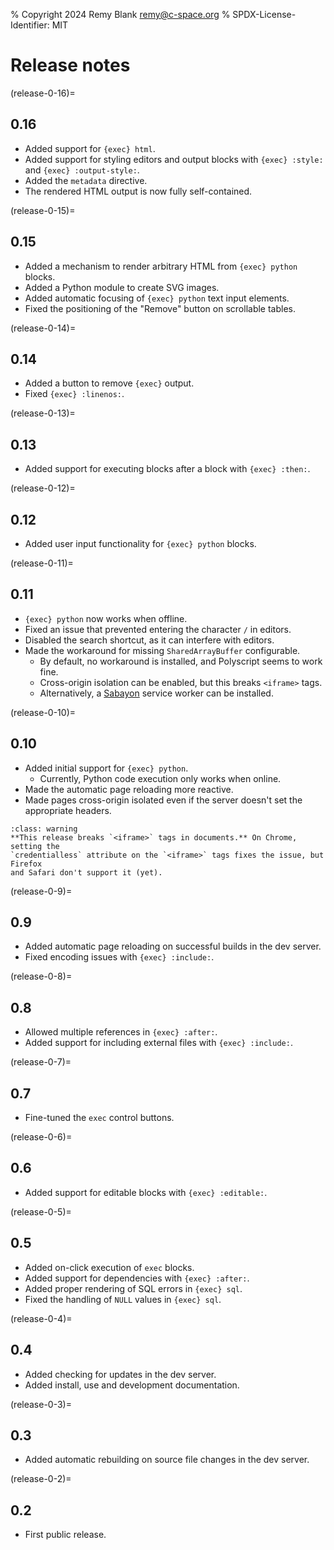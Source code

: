% Copyright 2024 Remy Blank <remy@c-space.org>
% SPDX-License-Identifier: MIT

# Release notes

(release-0-16)=
## 0.16

- Added support for `{exec} html`.
- Added support for styling editors and output blocks with `{exec} :style:` and
  `{exec} :output-style:`.
- Added the `metadata` directive.
- The rendered HTML output is now fully self-contained.

(release-0-15)=
## 0.15

- Added a mechanism to render arbitrary HTML from `{exec} python` blocks.
- Added a Python module to create SVG images.
- Added automatic focusing of `{exec} python` text input elements.
- Fixed the positioning of the "Remove" button on scrollable tables.

(release-0-14)=
## 0.14

- Added a button to remove `{exec}` output.
- Fixed `{exec} :linenos:`.

(release-0-13)=
## 0.13

- Added support for executing blocks after a block with `{exec} :then:`.

(release-0-12)=
## 0.12

- Added user input functionality for `{exec} python` blocks.

(release-0-11)=
## 0.11

- `{exec} python` now works when offline.
- Fixed an issue that prevented entering the character `/` in editors.
- Disabled the search shortcut, as it can interfere with editors.
- Made the workaround for missing `SharedArrayBuffer` configurable.
  - By default, no workaround is installed, and Polyscript seems to work fine.
  - Cross-origin isolation can be enabled, but this breaks `<iframe>` tags.
  - Alternatively, a [Sabayon](https://github.com/WebReflection/sabayon) service
    worker can be installed.

(release-0-10)=
## 0.10

- Added initial support for `{exec} python`.
  - Currently, Python code execution only works when online.
- Made the automatic page reloading more reactive.
- Made pages cross-origin isolated even if the server doesn't set the
  appropriate headers.

```{admonition} Warning
:class: warning
**This release breaks `<iframe>` tags in documents.** On Chrome, setting the
`credentialless` attribute on the `<iframe>` tags fixes the issue, but Firefox
and Safari don't support it (yet).
```

(release-0-9)=
## 0.9

- Added automatic page reloading on successful builds in the dev server.
- Fixed encoding issues with `{exec} :include:`.

(release-0-8)=
## 0.8

- Allowed multiple references in `{exec} :after:`.
- Added support for including external files with `{exec} :include:`.

(release-0-7)=
## 0.7

- Fine-tuned the `exec` control buttons.

(release-0-6)=
## 0.6

- Added support for editable blocks with `{exec} :editable:`.

(release-0-5)=
## 0.5

- Added on-click execution of `exec` blocks.
- Added support for dependencies with `{exec} :after:`.
- Added proper rendering of SQL errors in `{exec} sql`.
- Fixed the handling of `NULL` values in `{exec} sql`.

(release-0-4)=
## 0.4

- Added checking for updates in the dev server.
- Added install, use and development documentation.

(release-0-3)=
## 0.3

- Added automatic rebuilding on source file changes in the dev server.

(release-0-2)=
## 0.2

- First public release.

